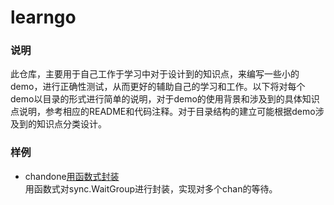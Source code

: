 # learngo


### 说明    

此仓库，主要用于自己工作于学习中对于设计到的知识点，来编写一些小的demo，进行正确性测试，从而更好的辅助自己的学习和工作。以下将对每个demo以目录的形式进行简单的说明，对于demo的使用背景和涉及到的具体知识点说明，参考相应的README和代码注释。对于目录结构的建立可能根据demo涉及到的知识点分类设计。    

### 样例    

* chandone[用函数式封装](https://github.com/Clodfisher/learngo/tree/master/chandone)    
  用函数式对sync.WaitGroup进行封装，实现对多个chan的等待。